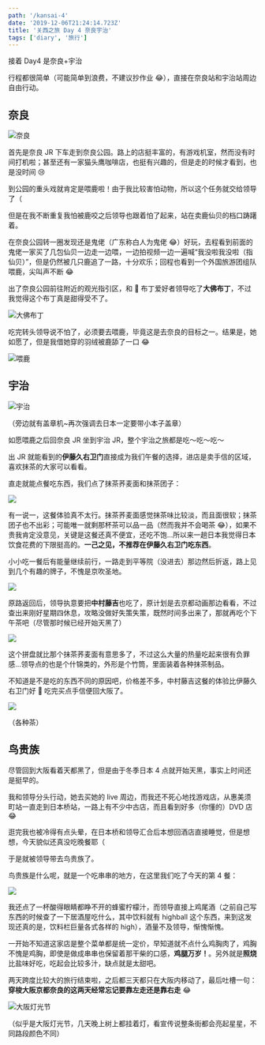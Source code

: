 ```yaml
---
path: '/kansai-4'
date: '2019-12-06T21:24:14.723Z'
title: '关西之旅 Day 4 奈良宇治'
tags: ['diary', '旅行']
---
```


接着 Day4 是奈良+宇治

行程都很简单（可能简单到浪费，不建议抄作业 😂），直接在奈良站和宇治站周边自由行动。

## 奈良

![奈良](nara.jpg)

首先是奈良 JR 下车走到奈良公园。路上的店挺丰富的，有游戏机室，然而没有时间打机啦；甚至还有一家猫头鹰咖啡店，也挺有兴趣的，但是走的时候才看到，也是没时间 😢

到公园的重头戏就肯定是喂鹿啦！由于我比较害怕动物，所以这个任务就交给领导了（

但是在我不断重复我怕被鹿咬之后领导也跟着怕了起来，站在卖鹿仙贝的档口踌躇着。

在奈良公园转一圈发现还是鬼佬（广东称白人为鬼佬 😂）好玩，去程看到前面的鬼佬一家买了几包仙贝一边走一边喂，一边拍视频一边一遍喊“我没啦我没啦（指仙贝）”，但是仍然被几只鹿追了一路，十分欢乐；回程也看到一个外国旅游团组队喂鹿，尖叫声不断 😂

出了奈良公园前往附近的观光指引区，和 🍮 布丁爱好者领导吃了**大佛布丁**，不过我觉得这个布丁真是甜得受不了。

![大佛布丁](purin.jpg)

吃完转头领导说不怕了，必须要去喂鹿，毕竟这是去奈良的目标之一。结果是，她如愿了，但是我借她穿的羽绒被鹿舔了一口 😂

![喂鹿](sika.jpg)

## 宇治

![宇治](uji.jpg)

（旁边就有盖章机~再次强调去日本一定要带小本子盖章）

如愿喂鹿之后回奈良 JR 坐到宇治 JR，整个宇治之旅都是吃～吃～吃～

出 JR 就能看到的**伊藤久右卫门**直接成为我们午餐的选择，进店是卖手信的区域，喜欢抹茶的大家可以看看。

直走就能点餐吃东西，我们点了抹茶荞麦面和抹茶团子：

![](matcha1.jpg)

有一说一，这餐体验真不太行。抹茶荞麦面感觉抹茶味比较淡，而且面很软；抹茶团子也不出彩；可能唯一就剩那杯茶可以品一品（然而我并不会喝茶 😂），如果不贵我肯定没意见，关键是这餐还真不便宜，还吃不饱...所以来一趟日本我觉得日本饮食花费的下限挺高的。**一己之见，不推荐在伊藤久右卫门吃东西**。

小小吃一餐后有能量继续前行，一路走到平等院（没进去）那边然后折返，路上见到几个有趣的牌子，不愧是京吹圣地。

![](ujikyoani.jpg)

原路返回后，领导执意要把**中村藤吉**也吃了，原计划是去京都动画那边看看，不过查出来刚好星期四休息，攻略没做好失策失策，既然时间多出来了，那就再吃个下午茶吧（尽管那时候已经开始天黑了）

![](matcha2.jpg)

这个拼盘就比那个抹茶荞麦面有意思多了，不过这么大量的热量吃起来很有负罪感...领导点的也是个什锦类的，外形是个竹筒，里面装着各种抹茶制品。

不知道是不是吃的东西不同的原因吧，价格差不多，中村藤吉这餐的体验比伊藤久右卫门好 🤔 吃完买点手信便回大阪了。

![](cha.jpg)

（各种茶）

## 鸟贵族

尽管回到大阪看着天都黑了，但是由于冬季日本 4 点就开始天黑，事实上时间还是挺早的。

我和领导分头行动，她去买她的 live 周边，而我还不死心地找游戏店，从惠美须町站一直走到日本桥站，一路上有不少中古店，而且看到好多（你懂的）DVD 店 😂

逛完我也被冷得有点头晕，在日本桥和领导汇合后本想回酒店直接睡觉，但是想想，今天貌似还真没吃晚餐耶（

于是就被领导带去鸟贵族了。

鸟贵族是什么呢，就是一个吃串串的地方，在这里我们吃了今天的第 4 餐：

![](tori.jpg)

我还点了一杯酸得眼睛都睁不开的蜂蜜柠檬汁，而领导直接上鸡尾酒（之前自己写东西的时候查了一下居酒屋吃什么，其中饮料就有 highball 这个东西，来到这发现还真的是，饮料栏巨量各式各样的 high），酒量不及领导，惭愧惭愧。

一开始不知道这家店是整个菜单都是统一定价，早知道就不点什么鸡胸肉了，鸡胸不愧是鸡胸，即使是做成串串也保留着那干柴的口感，**鸡腿万岁！**。另外就是**照烧**比盐味好吃，吃起会比较多汁，缺点就是太甜吧。

两天跨度比较大的旅行结束啦，之后都三天都只在大阪内移动了，最后吐槽一句：**穿梭大阪京都奈良的这两天经常忘记要靠左走还是靠右走** 😂

![大阪灯光节](灯光节.jpg)

（似乎是大阪灯光节，几天晚上树上都挂着灯，看宣传说整条街都会亮起星星，不同路段颜色不同）
